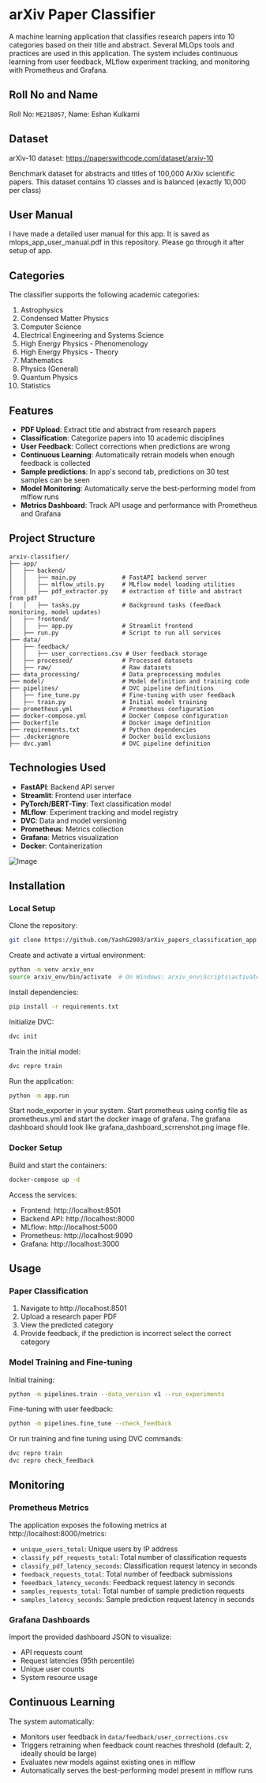 # arXiv Paper Classifier

A machine learning application that classifies research papers into 10 categories based on their title and abstract. Several MLOps tools and practices are used in this application. The system includes continuous learning from user feedback, MLflow experiment tracking, and monitoring with Prometheus and Grafana.

## Roll No and Name

Roll No: `ME21B057`, Name: Eshan Kulkarni

## Dataset

arXiv-10 dataset: https://paperswithcode.com/dataset/arxiv-10

Benchmark dataset for abstracts and titles of 100,000 ArXiv scientific papers. This dataset contains 10 classes and is balanced (exactly 10,000 per class)

## User Manual

I have made a detailed user manual for this app. It is saved as mlops_app_user_manual.pdf in this repository. Please go through it after setup of app.

## Categories

The classifier supports the following academic categories:

1. Astrophysics
2. Condensed Matter Physics
3. Computer Science
4. Electrical Engineering and Systems Science
5. High Energy Physics - Phenomenology
6. High Energy Physics - Theory
7. Mathematics
8. Physics (General)
9. Quantum Physics
10. Statistics

## Features

- **PDF Upload**: Extract title and abstract from research papers
- **Classification**: Categorize papers into 10 academic disciplines
- **User Feedback**: Collect corrections when predictions are wrong
- **Continuous Learning**: Automatically retrain models when enough feedback is collected
- **Sample predictions**: In app's second tab, predictions on 30 test samples can be seen
- **Model Monitoring**: Automatically serve the best-performing model from mlflow runs
- **Metrics Dashboard**: Track API usage and performance with Prometheus and Grafana

## Project Structure

```
arxiv-classifier/
├── app/
│   ├── backend/
│   │   ├── main.py             # FastAPI backend server
│   │   ├── mlflow_utils.py     # MLflow model loading utilities
│   │   ├── pdf_extractor.py    # extraction of title and abstract from pdf
│   │   ├── tasks.py            # Background tasks (feedback monitoring, model updates)
│   ├── frontend/
│   │   ├── app.py              # Streamlit frontend
│   ├── run.py                  # Script to run all services
├── data/
│   ├── feedback/
│   │   ├── user_corrections.csv # User feedback storage
│   ├── processed/              # Processed datasets
│   ├── raw/                    # Raw datasets
├── data_processing/            # Data preprocessing modules
├── model/                      # Model definition and training code
├── pipelines/                  # DVC pipeline definitions
│   ├── fine_tune.py            # Fine-tuning with user feedback
│   ├── train.py                # Initial model training
├── prometheus.yml              # Prometheus configuration
├── docker-compose.yml          # Docker Compose configuration
├── Dockerfile                  # Docker image definition
├── requirements.txt            # Python dependencies
├── .dockerignore               # Docker build exclusions
├── dvc.yaml                    # DVC pipeline definition
```

## Technologies Used

- **FastAPI**: Backend API server
- **Streamlit**: Frontend user interface
- **PyTorch/BERT-Tiny**: Text classification model
- **MLflow**: Experiment tracking and model registry
- **DVC**: Data and model versioning
- **Prometheus**: Metrics collection
- **Grafana**: Metrics visualization
- **Docker**: Containerization

![Image](https://github.com/user-attachments/assets/a6986b68-e4c1-405d-a960-0a2a33ea5a04)
## Installation

### Local Setup

Clone the repository:

```bash
git clone https://github.com/YashG2003/arXiv_papers_classification_app.git
```

Create and activate a virtual environment:

```bash
python -m venv arxiv_env
source arxiv_env/bin/activate  # On Windows: arxiv_env\Scripts\activate
```

Install dependencies:

```bash
pip install -r requirements.txt
```

Initialize DVC:

```bash
dvc init
```

Train the initial model:

```bash
dvc repro train
```

Run the application:

```bash
python -m app.run
```

Start node_exporter in your system. Start prometheus using config file as prometheus.yml and start the docker image of grafana. The grafana dashboard should look like grafana_dashboard_scrrenshot.png image file.

### Docker Setup

Build and start the containers:

```bash
docker-compose up -d
```

Access the services:

- Frontend: http://localhost:8501
- Backend API: http://localhost:8000
- MLflow: http://localhost:5000
- Prometheus: http://localhost:9090
- Grafana: http://localhost:3000

## Usage

### Paper Classification

1. Navigate to http://localhost:8501
2. Upload a research paper PDF
3. View the predicted category
4. Provide feedback, if the prediction is incorrect select the correct category

### Model Training and Fine-tuning

Initial training:

```bash
python -m pipelines.train --data_version v1 --run_experiments
```

Fine-tuning with user feedback:

```bash
python -m pipelines.fine_tune --check_feedback
```

Or run training and fine tuning using DVC commands:

```bash
dvc repro train
dvc repro check_feedback
```

## Monitoring

### Prometheus Metrics

The application exposes the following metrics at http://localhost:8000/metrics:

- `unique_users_total`: Unique users by IP address
- `classify_pdf_requests_total`: Total number of classification requests
- `classify_pdf_latency_seconds`: Classification request latency in seconds
- `feedback_requests_total`: Total number of feedback submissions
- `feeedback_latency_seconds`: Feedback request latency in seconds
- `samples_requests_total`: Total number of sample prediction requests
- `samples_latency_seconds`: Sample prediction request latency in seconds

### Grafana Dashboards

Import the provided dashboard JSON to visualize:

- API requests count
- Request latencies (95th percentile)
- Unique user counts
- System resource usage

## Continuous Learning

The system automatically:

- Monitors user feedback in `data/feedback/user_corrections.csv`
- Triggers retraining when feedback count reaches threshold (default: 2, ideally should be large)
- Evaluates new models against existing ones in mlflow
- Automatically serves the best-performing model present in mlflow runs
